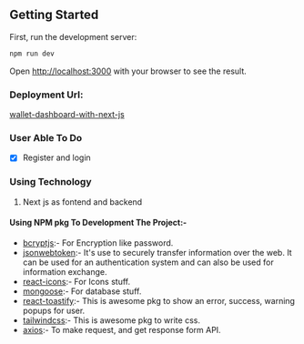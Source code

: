 ## Getting Started

First, run the development server:

```bash
npm run dev
```
Open [http://localhost:3000](http://localhost:3000) with your browser to see the result.

### Deployment Url:
[wallet-dashboard-with-next-js](https://wallet-dashboard-with-next-js.vercel.app/login)

### User Able To Do
- [x] Register and login

### Using Technology
1. Next js as fontend and backend

#### Using NPM pkg To Development The Project:-
- <u>bcryptjs</u>:- For Encryption like password.
- <u>jsonwebtoken</u>:- It's use to securely transfer information over the web. It can be used for an authentication system and can also be used for information exchange.
- <u>react-icons</u>:- For Icons stuff.
- <u>mongoose</u>:- For database stuff.
- <u>react-toastify</u>:- This is  awesome pkg to show an error, success, warning popups for user.
- <u>tailwindcss</u>:- This is awesome pkg to write css.
- <u>axios</u>:- To make request, and get response form API. 


